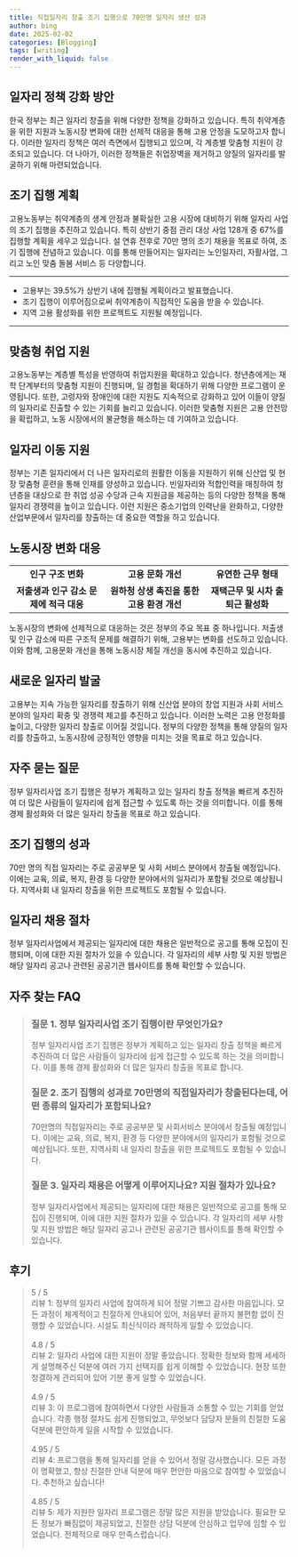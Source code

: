 ```yaml
---
title: 직접일자리 창출 조기 집행으로 70만명 일자리 생산 성과
author: bing
date: 2025-02-02
categories: [Blogging]
tags: [writing]
render_with_liquid: false
---
```



<h2 id='일자리 정책 강화 방안'>일자리 정책 강화 방안</h2>

<p>한국 정부는 최근 일자리 창출을 위해 다양한 정책을 강화하고 있습니다. 특히 취약계층을 위한 지원과 노동시장 변화에 대한 선제적 대응을 통해 고용 안정을 도모하고자 합니다. 이러한 일자리 정책은 여러 측면에서 집행되고 있으며, 각 계층별 맞춤형 지원이 강조되고 있습니다. 더 나아가, 이러한 정책들은 취업장벽을 제거하고 양질의 일자리를 발굴하기 위해 마련되었습니다.</p>

<h2 id='조기 집행 계획'>조기 집행 계획</h2>

<p>고용노동부는 취약계층의 생계 안정과 불확실한 고용 시장에 대비하기 위해 일자리 사업의 조기 집행을 추진하고 있습니다. 특히 상반기 중점 관리 대상 사업 128개 중 67%를 집행할 계획을 세우고 있습니다. 설 연휴 전후로 70만 명의 조기 채용을 목표로 하여, 조기 집행에 전념하고 있습니다. 이를 통해 만들어지는 일자리는 노인일자리, 자활사업, 그리고 노인 맞춤 돌봄 서비스 등 다양합니다.</p>

<hr />

<ul>
    <li>고용부는 39.5%가 상반기 내에 집행될 계획이라고 발표했습니다.</li>
    <li>조기 집행이 이루어짐으로써 취약계층이 직접적인 도움을 받을 수 있습니다.</li>
    <li>지역 고용 활성화를 위한 프로젝트도 지원될 예정입니다.</li>
</ul>

<hr />

<h2 id='맞춤형 취업 지원'>맞춤형 취업 지원</h2>

<p>고용노동부는 계층별 특성을 반영하여 취업지원을 확대하고 있습니다. 청년층에게는 재학 단계부터의 맞춤형 지원이 진행되며, 일 경험을 확대하기 위해 다양한 프로그램이 운영됩니다. 또한, 고령자와 장애인에 대한 지원도 지속적으로 강화하고 있어 이들이 양질의 일자리로 진출할 수 있는 기회를 늘리고 있습니다. 이러한 맞춤형 지원은 고용 안전망을 확립하고, 노동 시장에서의 불균형을 해소하는 데 기여하고 있습니다.</p>

<h2 id='일자리 이동 지원'>일자리 이동 지원</h2>

<p>정부는 기존 일자리에서 더 나은 일자리로의 원활한 이동을 지원하기 위해 신산업 및 현장 맞춤형 훈련을 통해 인재를 양성하고 있습니다. 빈일자리와 적합인력을 매칭하여 청년층을 대상으로 한 취업 성공 수당과 근속 지원금을 제공하는 등의 다양한 정책을 통해 일자리 경쟁력을 높이고 있습니다. 이런 지원은 중소기업의 인력난을 완화하고, 다양한 산업부문에서 일자리를 창출하는 데 중요한 역할을 하고 있습니다.</p>

<h2 id='노동시장 변화 대응'>노동시장 변화 대응</h2>

<table>
    <tr>
        <td style="text-align: center; height: 17px;"><b>인구 구조 변화</b></td>
        <td style="text-align: center; height: 17px;"><b>고용 문화 개선</b></td>
        <td style="text-align: center; height: 17px;"><b>유연한 근무 형태</b></td>
    </tr>
    <tr>
        <td style="text-align: center; height: 17px;"><b>저출생과 인구 감소 문제에 적극 대응</b></td>
        <td style="text-align: center; height: 17px;"><b>원하청 상생 촉진을 통한 고용 환경 개선</b></td>
        <td style="text-align: center; height: 17px;"><b>재택근무 및 시차 출퇴근 활성화</b></td>
    </tr>
</table>

<p>노동시장의 변화에 선제적으로 대응하는 것은 정부의 주요 목표 중 하나입니다. 저출생 및 인구 감소에 따른 구조적 문제를 해결하기 위해, 고용부는 변화를 선도하고 있습니다. 이와 함께, 고용문화 개선을 통해 노동시장 체질 개선을 동시에 추진하고 있습니다.</p>

<h2 id='새로운 일자리 발굴'>새로운 일자리 발굴</h2>

<p>고용부는 지속 가능한 일자리를 창출하기 위해 신산업 분야의 창업 지원과 사회 서비스 분야의 일자리 확충 및 경쟁력 제고를 추진하고 있습니다. 이러한 노력은 고용 안정화를 높이고, 다양한 일자리 창출로 이어질 것입니다. 정부의 다양한 정책을 통해 양질의 일자리를 창출하고, 노동시장에 긍정적인 영향을 미치는 것을 목표로 하고 있습니다.</p>

<h2 id='자주 묻는 질문'>자주 묻는 질문</h2>

<p>정부 일자리사업 조기 집행은 정부가 계획하고 있는 일자리 창출 정책을 빠르게 추진하여 더 많은 사람들이 일자리에 쉽게 접근할 수 있도록 하는 것을 의미합니다. 이를 통해 경제 활성화와 더 많은 일자리 창출을 목표로 하고 있습니다.</p>

<h2 id='조기 집행의 성과'>조기 집행의 성과</h2>

<p>70만 명의 직접 일자리는 주로 공공부문 및 사회 서비스 분야에서 창출될 예정입니다. 이에는 교육, 의료, 복지, 환경 등 다양한 분야에서의 일자리가 포함될 것으로 예상됩니다. 지역사회 내 일자리 창출을 위한 프로젝트도 포함될 수 있습니다.</p>

<h2 id='일자리 채용 절차'>일자리 채용 절차</h2>

<p>정부 일자리사업에서 제공되는 일자리에 대한 채용은 일반적으로 공고를 통해 모집이 진행되며, 이에 대한 지원 절차가 있을 수 있습니다. 각 일자리의 세부 사항 및 지원 방법은 해당 일자리 공고나 관련된 공공기관 웹사이트를 통해 확인할 수 있습니다.</p>


<h2 id='자주_찾는_FAQ'>자주 찾는 FAQ</h2>
<div itemscope="" itemtype="https://schema.org/FAQPage">
<blockquote>
<div itemscope="" itemprop="mainEntity" itemtype="https://schema.org/Question">
<h3 itemprop="name">질문 1. 정부 일자리사업 조기 집행이란 무엇인가요?</h3>
<div itemscope="" itemprop="acceptedAnswer" itemtype="https://schema.org/Answer">
<span itemprop="text">
<p>정부 일자리사업 조기 집행은 정부가 계획하고 있는 일자리 창출 정책을 빠르게 추진하여 더 많은 사람들이 일자리에 쉽게 접근할 수 있도록 하는 것을 의미합니다. 이를 통해 경제 활성화와 더 많은 일자리 창출을 목표로 합니다.</p>
</span>
</div>
</div>
<div itemscope="" itemprop="mainEntity" itemtype="https://schema.org/Question">
<h3 itemprop="name">질문 2. 조기 집행의 성과로 70만명의 직접일자리가 창출된다는데, 어떤 종류의 일자리가 포함되나요?</h3>
<div itemscope="" itemprop="acceptedAnswer" itemtype="https://schema.org/Answer">
<span itemprop="text">
<p>70만명의 직접일자리는 주로 공공부문 및 사회서비스 분야에서 창출될 예정입니다. 이에는 교육, 의료, 복지, 환경 등 다양한 분야에서의 일자리가 포함될 것으로 예상됩니다. 또한, 지역사회 내 일자리 창출을 위한 프로젝트도 포함될 수 있습니다.</p>
</span>
</div>
</div>
<div itemscope="" itemprop="mainEntity" itemtype="https://schema.org/Question">
<h3 itemprop="name">질문 3. 일자리 채용은 어떻게 이루어지나요? 지원 절차가 있나요?</h3>
<div itemscope="" itemprop="acceptedAnswer" itemtype="https://schema.org/Answer">
<span itemprop="text">
<p>정부 일자리사업에서 제공되는 일자리에 대한 채용은 일반적으로 공고를 통해 모집이 진행되며, 이에 대한 지원 절차가 있을 수 있습니다. 각 일자리의 세부 사항 및 지원 방법은 해당 일자리 공고나 관련된 공공기관 웹사이트를 통해 확인할 수 있습니다.</p>
</span>
</div>
</div>
</blockquote>
</div>
<h2 id='후기'>후기</h2>
<div itemscope itemtype="https://schema.org/Product">
  <blockquote>
  <div itemprop="review" itemscope itemtype="https://schema.org/Review">
      <div itemprop="reviewRating" itemscope itemtype="https://schema.org/Rating"> <span itemprop="ratingValue">5</span> / <span itemprop="bestRating">5</span> </div>
      <span itemprop="reviewBody">리뷰 1: 정부의 일자리 사업에 참여하게 되어 정말 기쁘고 감사한 마음입니다. 모든 과정이 체계적이고 친절하게 안내되어 있어, 처음부터 끝까지 불편함 없이 진행할 수 있었습니다. 시설도 최신식이라 쾌적하게 일할 수 있었습니다.</span>
  </div>
  <br>
  <div itemprop="review" itemscope itemtype="https://schema.org/Review">
      <div itemprop="reviewRating" itemscope itemtype="https://schema.org/Rating"> <span itemprop="ratingValue">4.8</span> / <span itemprop="bestRating">5</span> </div>
      <span itemprop="reviewBody">리뷰 2: 일자리 사업에 대한 지원이 정말 좋았습니다. 정확한 정보와 함께 세세하게 설명해주신 덕분에 여러 가지 선택지를 쉽게 이해할 수 있었습니다. 현장 또한 청결하게 관리되어 있어 기분 좋게 일할 수 있었습니다.</span>
  </div>
  <br>
  <div itemprop="review" itemscope itemtype="https://schema.org/Review">
      <div itemprop="reviewRating" itemscope itemtype="https://schema.org/Rating"> <span itemprop="ratingValue">4.9</span> / <span itemprop="bestRating">5</span> </div>
      <span itemprop="reviewBody">리뷰 3: 이 프로그램에 참여하면서 다양한 사람들과 소통할 수 있는 기회를 얻었습니다. 각종 행정 절차도 쉽게 진행되었고, 무엇보다 담당자 분들의 친절한 도움 덕분에 편안하게 일을 시작할 수 있었습니다.</span>
  </div>
  <br>
  <div itemprop="review" itemscope itemtype="https://schema.org/Review">
      <div itemprop="reviewRating" itemscope itemtype="https://schema.org/Rating"> <span itemprop="ratingValue">4.95</span> / <span itemprop="bestRating">5</span> </div>
      <span itemprop="reviewBody">리뷰 4: 프로그램을 통해 일자리를 얻을 수 있어서 정말 감사했습니다. 모든 과정이 명확했고, 항상 친절한 안내 덕분에 매우 편안한 마음으로 참여할 수 있었습니다. 추천하고 싶습니다!</span>
  </div>
  <br>
  <div itemprop="review" itemscope itemtype="https://schema.org/Review">
      <div itemprop="reviewRating" itemscope itemtype="https://schema.org/Rating"> <span itemprop="ratingValue">4.85</span> / <span itemprop="bestRating">5</span> </div>
      <span itemprop="reviewBody">리뷰 5: 제가 지원한 일자리 프로그램은 정말 많은 지원을 받았습니다. 필요한 모든 정보가 빠짐없이 제공되었고, 친절한 상담 덕분에 안심하고 업무에 임할 수 있었습니다. 전체적으로 매우 만족스럽습니다.</span>
  </div>
  <br>
  </blockquote>
</div>
